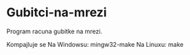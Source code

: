# Gubitci-na-mrezi
Program racuna gubitke na mrezi.

Kompajluje se
Na Windowsu:
mingw32-make
Na Linuxu:
make
